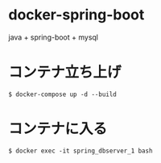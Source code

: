 # docker-spring-boot

java + spring-boot + mysql

# コンテナ立ち上げ

```
$ docker-compose up -d --build
```
# コンテナに入る

```
$ docker exec -it spring_dbserver_1 bash
```